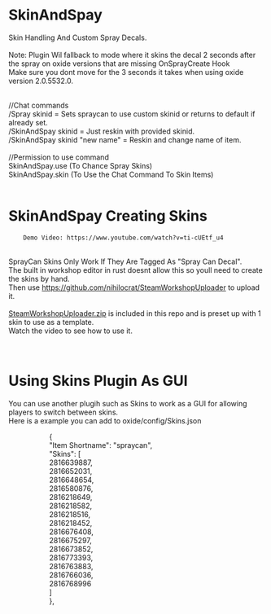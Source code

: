 # SkinAndSpay
Skin Handling And Custom Spray Decals.<br><br>
Note: Plugin Wil fallback to mode where it skins the decal 2 seconds after the spray on oxide versions that are missing OnSprayCreate Hook<br>
Make sure you dont move for the 3 seconds it takes when using oxide version 2.0.5532.0.<br><br>

//Chat commands
<br>
        /Spray skinid                  =   Sets spraycan to use custom skinid or returns to default if already set.<br>
        /SkinAndSpay skinid            =   Just reskin with provided skinid.<br>
        /SkinAndSpay skinid "new name" =   Reskin and change name of item.<br>
        <br>
//Permission to use command<br>
        SkinAndSpay.use    (To Chance Spray Skins)<br>
       SkinAndSpay.skin   (To Use the Chat Command To Skin Items)<br><br>
        
# SkinAndSpay Creating Skins
        Demo Video: https://www.youtube.com/watch?v=ti-cUEtf_u4
<br>SprayCan Skins Only Work If They Are Tagged As "Spray Can Decal".<br>
The built in workshop editor in rust doesnt allow this so youll need to create the skins by hand.<br>
Then use https://github.com/nihilocrat/SteamWorkshopUploader to upload it.<br><br>
<a href="https://github.com/bmgjet/SkinAndSpay/raw/main/SteamWorkshopUploader.zip" target="_blank">SteamWorkshopUploader.zip</a> is included in this repo and is preset up with 1 skin to use as a template.<br>
Watch the video to see how to use it.<br><br><br>

# Using Skins Plugin As GUI
You can use another plugih such as Skins to work as a GUI for allowing players to switch between skins.<br>
Here is a example you can add to oxide/config/Skins.json<br>
<p style="padding-left: 80px;">{<br />"Item Shortname": "spraycan",<br />"Skins": [<br />2816639887,<br />2816652031,<br />2816648654,<br />2816580876,<br />2816218649,<br />2816218582,<br />2816218516,<br />2816218452,<br />2816676408,<br />2816675297,<br />2816673852,<br />2816773393,<br />2816763883,<br />2816766036,<br />2816768996<br />]<br />},</p>

